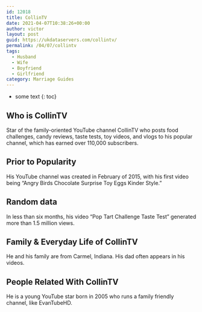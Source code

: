 ```yaml
---
id: 12018
title: CollinTV
date: 2021-04-07T10:38:26+00:00
author: victor
layout: post
guid: https://ukdataservers.com/collintv/
permalink: /04/07/collintv
tags:
  - Husband
  - Wife
  - Boyfriend
  - Girlfriend
category: Marriage Guides
---
```


* some text
{: toc}


## Who is CollinTV



Star of the family-oriented YouTube channel CollinTV who posts food challenges, candy reviews, taste tests, toy videos, and vlogs to his popular channel, which has earned over 110,000 subscribers. 

                
                
                
## Prior to Popularity



His YouTube channel was created in February of 2015, with his first video being &#8220;Angry Birds Chocolate Surprise Toy Eggs Kinder Style.&#8221; 

                
                
                
## Random data



In less than six months, his video &#8220;Pop Tart Challenge Taste Test&#8221; generated more than 1.5 million views. 

                
                
                
## Family & Everyday Life of CollinTV



He and his family are from Carmel, Indiana. His dad often appears in his videos. 

                
                
                
## People Related With CollinTV



He is a young YouTube star born in 2005 who runs a family friendly channel, like EvanTubeHD. 

                
              
            
          
          
          